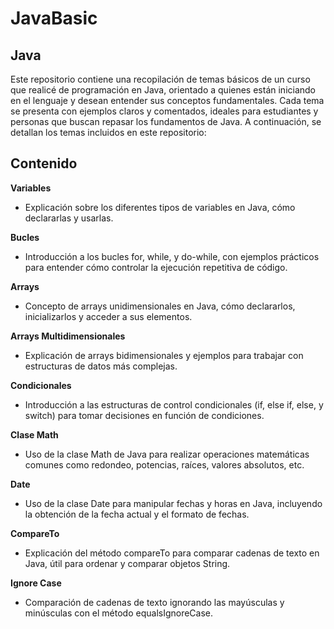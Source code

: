 # JavaBasic
## Java
<p>Este repositorio contiene una recopilación de temas básicos de un curso que realicé de programación en Java, orientado a quienes están iniciando en el lenguaje y desean entender sus conceptos fundamentales. Cada tema se presenta con ejemplos claros y comentados, ideales para estudiantes y personas que buscan repasar los fundamentos de Java. A continuación, se detallan los temas incluidos en este repositorio:</p>

## Contenido

**Variables**
- Explicación sobre los diferentes tipos de variables en Java, cómo declararlas y usarlas.

**Bucles**
- Introducción a los bucles for, while, y do-while, con ejemplos prácticos para entender cómo controlar la ejecución repetitiva de código.

**Arrays**
- Concepto de arrays unidimensionales en Java, cómo declararlos, inicializarlos y acceder a sus elementos.

**Arrays Multidimensionales**
- Explicación de arrays bidimensionales y ejemplos para trabajar con estructuras de datos más complejas.

**Condicionales**
- Introducción a las estructuras de control condicionales (if, else if, else, y switch) para tomar decisiones en función de condiciones.

**Clase Math**
- Uso de la clase Math de Java para realizar operaciones matemáticas comunes como redondeo, potencias, raíces, valores absolutos, etc.

**Date**
- Uso de la clase Date para manipular fechas y horas en Java, incluyendo la obtención de la fecha actual y el formato de fechas.

**CompareTo**
- Explicación del método compareTo para comparar cadenas de texto en Java, útil para ordenar y comparar objetos String.

**Ignore Case**
- Comparación de cadenas de texto ignorando las mayúsculas y minúsculas con el método equalsIgnoreCase.
